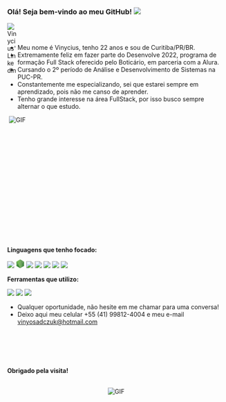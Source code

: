 ### Olá! Seja bem-vindo ao meu GitHub! <img src="https://media.giphy.com/media/hvRJCLFzcasrR4ia7z/giphy.gif" width="25px">

<a href="https://www.linkedin.com/in/vinycius-osadczuk-padilha/">
  <img align="left" alt="Vinycius' LinkedIn" width="22px" src="https://raw.githubusercontent.com/peterthehan/peterthehan/master/assets/linkedin.svg" />
</a>

<br/>
<br/>

- Meu nome é Vinycius, tenho 22 anos e sou de Curitiba/PR/BR.
- Extremamente feliz em fazer parte do Desenvolve 2022, programa de formação Full Stack oferecido pelo Boticário, em parceria com a Alura.
- Cursando o 2º período de Análise e Desenvolvimento de Sistemas na PUC-PR.
- Constantemente me especializando, sei que estarei sempre em aprendizado, pois não me canso de aprender.
- Tenho grande interesse na área FullStack, por isso busco sempre alternar o que estudo.

<img align="right" alt="GIF" src="https://media.giphy.com/media/26tn33aiTi1jkl6H6/giphy.gif" width="500" height="300" />

**Linguagens que tenho focado:**

<code><img height="20" src="https://cdn.jsdelivr.net/gh/devicons/devicon/icons/javascript/javascript-original.svg"></code>
<code><img height="20" src="https://raw.githubusercontent.com/github/explore/80688e429a7d4ef2fca1e82350fe8e3517d3494d/topics/nodejs/nodejs.png"></code>
<code><img height="20" src="https://cdn.jsdelivr.net/gh/devicons/devicon/icons/express/express-original.svg"></code>
<code><img height="20" src="https://cdn.jsdelivr.net/gh/devicons/devicon/icons/java/java-original.svg"></code>
<code><img height="20" src="https://cdn.jsdelivr.net/gh/devicons/devicon/icons/mysql/mysql-original.svg"></code>
<code><img height="20" src="https://cdn.jsdelivr.net/gh/devicons/devicon/icons/html5/html5-original.svg"></code>
<code><img height="20" src="https://cdn.jsdelivr.net/gh/devicons/devicon/icons/css3/css3-original.svg"></code>

**Ferramentas que utilizo:**

<code><img height="20" src="https://cdn.jsdelivr.net/gh/devicons/devicon/icons/atom/atom-original.svg"></code>
<code><img height="20" src="https://cdn.jsdelivr.net/gh/devicons/devicon/icons/git/git-original.svg"></code>
<code><img height="20" src="https://cdn.jsdelivr.net/gh/devicons/devicon/icons/github/github-original.svg"></code>

- Qualquer oportunidade, não hesite em me chamar para uma conversa!
- Deixo aqui meu celular +55 (41) 99812-4004 e meu e-mail vinyosadczuk@hotmail.com

<br/><br/><br/><br/>




**Obrigado pela visita!**
<br/>
<br/>

<p align="center">
  <img alt="GIF" src="https://media.giphy.com/media/79ZFYdMsStRYI/giphy.gif" width="600" height="280"/>
</p>

